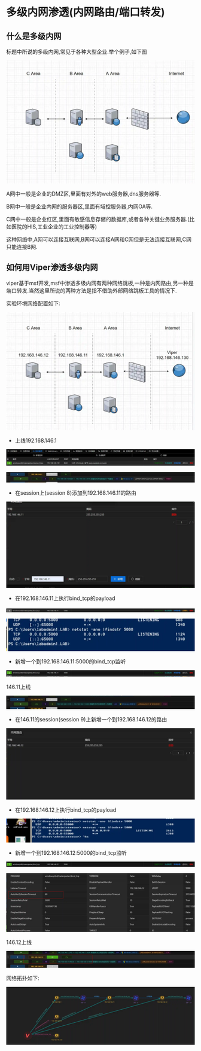 # 多级内网渗透(内网路由/端口转发)

## 什么是多级内网
标题中所说的多级内网,常见于各种大型企业.举个例子,如下图

![1630550347634-baccb576-4eec-48a5-bb6a-e84491c56502.webp](./img/Ehv54ZVDVrDX22Pu/1630550347634-baccb576-4eec-48a5-bb6a-e84491c56502-935303.webp)

A网中一般是企业的DMZ区,里面有对外的web服务器,dns服务器等.

B网中一般是企业内网的服务器区,里面有域控服务器,内网OA等.

C网中一般是企业红区,里面有敏感信息存储的数据库,或者各种关键业务服务器.(比如医院的HIS,工业企业的工业控制器等)

这种网络中,A网可以连接互联网,B网可以连接A网和C网但是无法连接互联网,C网只能连接B网.



## 如何用Viper渗透多级内网
viper基于msf开发,msf中渗透多级内网有两种网络跳板,一种是内网路由,另一种是端口转发.当然这里所说的两种方法是指不借助外部网络跳板工具的情况下.

实验环境网络配置如下:

![1630551064214-97c362b5-df0b-4020-9137-08009c9e87ba.webp](./img/Ehv54ZVDVrDX22Pu/1630551064214-97c362b5-df0b-4020-9137-08009c9e87ba-560044.webp)

+ 上线192.168.146.1

![1630551087908-834b6d3c-bcf7-43e0-989a-5b2c462e0bc0.webp](./img/Ehv54ZVDVrDX22Pu/1630551087908-834b6d3c-bcf7-43e0-989a-5b2c462e0bc0-927509.webp)

![1630551105058-28bc1678-39cd-4e0a-bd3e-b79441b0199d.webp](./img/Ehv54ZVDVrDX22Pu/1630551105058-28bc1678-39cd-4e0a-bd3e-b79441b0199d-451017.webp)

+ 在session上(session 8)添加到192.168.146.11的路由

![1630551156550-eb2341d3-3d18-42d8-a95c-5a110b7da6ee.webp](./img/Ehv54ZVDVrDX22Pu/1630551156550-eb2341d3-3d18-42d8-a95c-5a110b7da6ee-703041.webp)

+ 在192.168.146.11上执行bind_tcp的payload

![1630551202982-a4c9845f-19fd-4048-8031-2c8eddcaa1ef.webp](./img/Ehv54ZVDVrDX22Pu/1630551202982-a4c9845f-19fd-4048-8031-2c8eddcaa1ef-073785.webp)

![1630551225987-fb8fa3ce-92fd-4064-ba67-2c9f12b3367c.webp](./img/Ehv54ZVDVrDX22Pu/1630551225987-fb8fa3ce-92fd-4064-ba67-2c9f12b3367c-172634.webp)

+ 新增一个到192.168.146.11:5000的bind_tcp监听

![1630551287743-242fedda-d4aa-4b4f-87d7-3f46e45131ae.webp](./img/Ehv54ZVDVrDX22Pu/1630551287743-242fedda-d4aa-4b4f-87d7-3f46e45131ae-859423.webp)

146.11上线

![1630551302206-ff5d3405-d6bc-43b2-b922-ee8b4b7678a3.webp](./img/Ehv54ZVDVrDX22Pu/1630551302206-ff5d3405-d6bc-43b2-b922-ee8b4b7678a3-857419.webp)

+ 在146.11的session(session 9)上新增一个到192.168.146.12的路由

![1630551390831-5134fd1c-6465-4d99-9303-ef17a3150fa9.webp](./img/Ehv54ZVDVrDX22Pu/1630551390831-5134fd1c-6465-4d99-9303-ef17a3150fa9-756404.webp)

+ 在192.168.146.12上执行bind_tcp的payload

![1630551432630-0d90838e-9eab-41a1-93ba-a31114a75b9f.webp](./img/Ehv54ZVDVrDX22Pu/1630551432630-0d90838e-9eab-41a1-93ba-a31114a75b9f-295498.webp)

+ 新增一个到192.168.146.12:5000的bind_tcp监听

![1630551485762-4748b48e-6983-4d8d-99fa-720e8b81fad7.webp](./img/Ehv54ZVDVrDX22Pu/1630551485762-4748b48e-6983-4d8d-99fa-720e8b81fad7-049707.webp)

![1630551523753-7b49e8c8-8057-4edc-8248-db6455126aa5.webp](./img/Ehv54ZVDVrDX22Pu/1630551523753-7b49e8c8-8057-4edc-8248-db6455126aa5-738768.webp)

146.12上线

![1630551542671-e06f7df6-6258-4091-b0ff-e4ea1e86f258.webp](./img/Ehv54ZVDVrDX22Pu/1630551542671-e06f7df6-6258-4091-b0ff-e4ea1e86f258-991021.webp)

网络拓扑如下:

![1630551581392-394c87bd-6ec1-4ff8-a7da-b74cdd09525f.webp](./img/Ehv54ZVDVrDX22Pu/1630551581392-394c87bd-6ec1-4ff8-a7da-b74cdd09525f-073503.webp)
